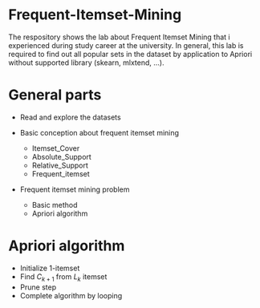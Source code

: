 # Frequent-Itemset-Mining

The respository shows the lab about Frequent Itemset Mining that i experienced during study career at the university. In general, this lab is required to find out all popular sets in the dataset by application to Apriori without supported library (skearn, mlxtend, ...).

# General parts

- Read and explore the datasets

- Basic conception about frequent itemset mining
  - Itemset_Cover
  - Absolute_Support
  - Relative_Support
  - Frequent_itemset

- Frequent itemset mining problem
  - Basic method
  - Apriori algorithm

# Apriori algorithm
- Initialize 1-itemset
- Find $C_{k+1}$ from $L_k$ itemset
- Prune step
- Complete algorithm by looping
